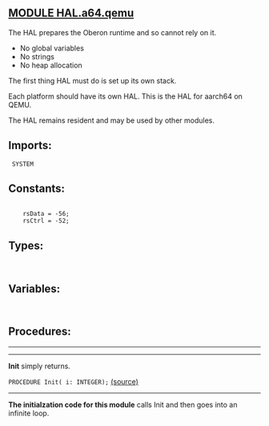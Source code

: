 
## [MODULE HAL.a64.qemu](https://github.com/io-core/Bootloaders/blob/main/HAL.a64.qemu.Mod)
The HAL prepares the Oberon runtime and so cannot rely on it.

* No global variables
* No strings
* No heap allocation

The first thing HAL must do is set up its own stack.

Each platform should have its own HAL. This is the HAL for aarch64 on QEMU.

The HAL remains resident and may be used by other modules.


  ## Imports:
` SYSTEM`

## Constants:
```

    rsData = -56; 
    rsCtrl = -52;

```
## Types:
```


```
## Variables:
```


```
## Procedures:
---
---
**Init** simply returns.

`PROCEDURE Init( i: INTEGER);` [(source)](https://github.com/io-core/Bootloaders/blob/main/HAL.a64.qemu.Mod#L35)

---
**The initialzation code for this module** calls Init and then goes into an infinite loop.
